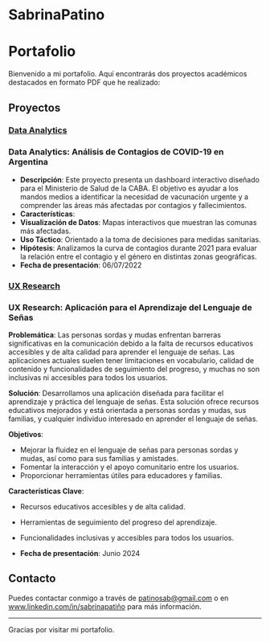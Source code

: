 # SabrinaPatino

# Portafolio

Bienvenido a mi portafolio. Aquí encontrarás dos proyectos académicos destacados en formato PDF que he realizado:

## Proyectos

### [Data Analytics](IT-projects/Proyecto_Covid.pdf)
### Data Analytics: Análisis de Contagios de COVID-19 en Argentina
- **Descripción**: Este proyecto presenta un dashboard interactivo diseñado para el Ministerio de Salud de la CABA. El objetivo es ayudar a los mandos medios a identificar la necesidad de vacunación urgente y a comprender las áreas más afectadas por contagios y fallecimientos.
- **Características**:
- **Visualización de Datos**: Mapas interactivos que muestran las comunas más afectadas.
- **Uso Táctico**: Orientado a la toma de decisiones para medidas sanitarias.
- **Hipótesis**:
Analizamos la curva de contagios durante 2021 para evaluar la relación entre el contagio y el género en distintas zonas geográficas.
- **Fecha de presentación**: 06/07/2022

### [UX Research](IT-projects/Manos_que_hablan.pdf)
### UX Research: Aplicación para el Aprendizaje del Lenguaje de Señas

**Problemática**:
Las personas sordas y mudas enfrentan barreras significativas en la comunicación debido a la falta de recursos educativos accesibles y de alta calidad para aprender el lenguaje de señas. Las aplicaciones actuales suelen tener limitaciones en vocabulario, calidad de contenido y funcionalidades de seguimiento del progreso, y muchas no son inclusivas ni accesibles para todos los usuarios.

**Solución**:
Desarrollamos una aplicación diseñada para facilitar el aprendizaje y práctica del lenguaje de señas. Esta solución ofrece recursos educativos mejorados y está orientada a personas sordas y mudas, sus familias, y cualquier individuo interesado en aprender el lenguaje de señas.

**Objetivos**:
- Mejorar la fluidez en el lenguaje de señas para personas sordas y mudas, así como para sus familias y amistades.
- Fomentar la interacción y el apoyo comunitario entre los usuarios.
- Proporcionar herramientas útiles para educadores y familias.

**Características Clave**:
- Recursos educativos accesibles y de alta calidad.
- Herramientas de seguimiento del progreso del aprendizaje.
- Funcionalidades inclusivas y accesibles para todos los usuarios.

- **Fecha de presentación**: Junio 2024

## Contacto

Puedes contactar conmigo a través de patinosab@gmail.com o en www.linkedin.com/in/sabrinapatiño para más información.

---

Gracias por visitar mi portafolio.


